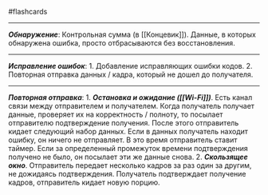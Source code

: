 #flashcards
***
***Обнаружение***:
	Контрольная сумма (в [[Концевик]]). Данные, в которых обнаружена ошибка, просто отбрасываются без восстановления.
***
***Исправление ошибок***:
	1. Добавление исправляющих ошибки кодов.
	2. Повторная отправка данных / кадра, который не дошел до получателя.
***
***Повторная отправка***:
	1. ***Остановка и ожидание ([[Wi-Fi]])***.
		Есть канал связи между отправителем и получателем. Когда получатель получает данные, проверяет их на корректность / полноту, то посылает отправителю подтверждение получения. После этого отправитель кидает следующий набор данных. Если в данных получатель находит ошибку, он ничего не отправляет. В это время отправитель ставит таймер. Если за определенный промежуток времени подтверждения получено не было, он посылает эти же данные снова.
	2. ***Скользящее окно***.
		Отправитель передает несколько кадров за раз один за другим, не дожидаясь подтверждения. Получатель подтверждает получение кадров, отправитель кидает новую порцию.
<!--SR:!2025-10-11,5,230-->